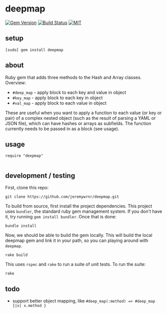 deepmap
=======


[![Gem Version](https://badge.fury.io/rb/deepmap.svg)](https://badge.fury.io/rb/deepmap)
[![Build Status](https://travis-ci.org/jeremywrnr/deepmap.svg?branch=master)](https://travis-ci.org/jeremywrnr/deepmap)
[![MIT](https://img.shields.io/npm/l/alt.svg?style=flat)](http://jeremywrnr.com/mit-license)


## setup

    [sudo] gem install deepmap

## about

Ruby gem that adds three methods to the Hash and Array classes. Overview:

- `#deep_map` - apply block to each key and value in object
- `#key_map` - apply block to each key in object
- `#val_map` - apply block to each value in object

These are useful when you want to apply a function to each value (or key or
pair) of a complex nested object (such as the result of parsing a YAML or JSON
file), which can have hashes or arrays as subfields. The function currently
needs to be passed in as a block (see usage).


## usage

```
require "deepmap"


```


## development / testing

First, clone this repo:

    git clone https://github.com/jeremywrnr/deepmap.git

To build from source, first install the project dependencies. This project
uses `bundler`, the standard ruby gem management system. If you don't have it,
try running `gem install bundler`. Once that is done:

    bundle install

Now, we should be able to build the gem locally. This will build the local
deepmap gem and link it in your path, so you can playing around with `deepmap`.

    rake build

This uses `rspec` and `rake` to run a suite of unit tests. To run the suite:

    rake


## todo

- support better object mapping, like `#deep_map(:method) => #deep_map {|x| x.method }`

